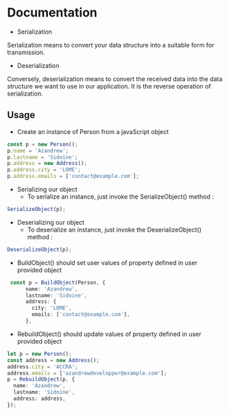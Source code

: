 # Documentation

- Serialization

Serialization means to convert your data structure into a suitable form for transmission.

- Deserialization

Conversely, deserialization means to convert the received data into the data structure we want to use in our application.
It is the reverse operation of serialization.

## Usage

- Create an instance of Person from a javaScript object

```ts
const p = new Person();
p.name = 'Azandrew';
p.lastname = 'Sidoine';
p.address = new Address();
p.address.city = 'LOME';
p.address.emails = ['contact@example.com'];
```

- Serializing our object
  - To serialize an instance, just invoke the SerializeObject() method :

```ts
SerializeObject(p);
```

- Deserializing our object
  - To deserialize an instance, just invoke the DeserializeObject() method :

```ts
DeserializeObject(p);
```

- BuildObject() should set user values of property defined in user provided object

```ts
 const p = BuildObject(Person, {
      name: 'Azandrew',
      lastname: 'Sidoine',
      address: {
        city: 'LOME',
        emails: ['contact@example.com'],
      },
```

- RebuildObject() should update values of property defined in user provided object

```ts
let p = new Person();
const address = new Address();
address.city = 'ACCRA';
address.emails = ['azandrewdevelopper@example.com'];
p = RebuildObject(p, {
  name: 'Azandrew',
  lastname: 'Sidoine',
  address: address,
});
```
